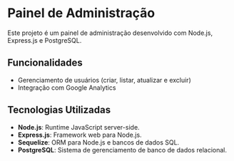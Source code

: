 # Painel de Administração

Este projeto é um painel de administração desenvolvido com Node.js, Express.js e PostgreSQL.

## Funcionalidades

- Gerenciamento de usuários (criar, listar, atualizar e excluir)
- Integração com Google Analytics

## Tecnologias Utilizadas

- **Node.js**: Runtime JavaScript server-side.
- **Express.js**: Framework web para Node.js.
- **Sequelize**: ORM para Node.js e bancos de dados SQL.
- **PostgreSQL**: Sistema de gerenciamento de banco de dados relacional.